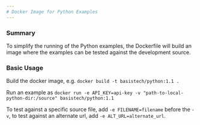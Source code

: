 ```yaml
---
# Docker Image for Python Examples
---
```

### Summary
To simplify the running of the Python examples, the Dockerfile will build an image where the examples can be tested against the development source.

### Basic Usage
Build the docker image, e.g. `docker build -t basistech/python:1.1 .`

Run an example as `docker run -e API_KEY=api-key -v "path-to-local-python-dir:/source" basistech/python:1.1`

To test against a specific source file, add `-e FILENAME=filename` before the `-v`, to test against an alternate url, add `-e ALT_URL=alternate_url`.